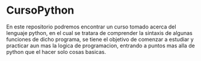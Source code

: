# CursoPython
En este repositorio podremos encontrar un curso tomado acerca del lenguaje python, en el cual se tratara de comprender la 
sintaxis de algunas funciones de dicho programa, se tiene el objetivo de comenzar a estudiar y practicar aun mas la logica de
programacion, entrando a puntos mas alla de python que el hacer solo cosas basicas.
